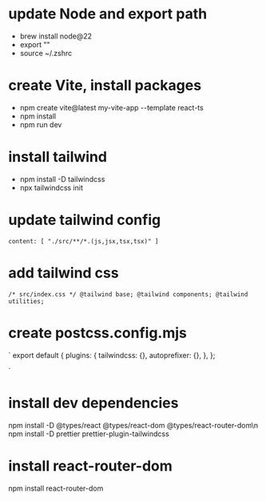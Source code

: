 # update Node and export path
- brew install node@22  
- export ""
- source ~/.zshrc    

# create Vite, install packages
- npm create vite@latest my-vite-app --template react-ts 
- npm install
- npm run dev

# install tailwind
- npm install -D tailwindcss
- npx tailwindcss init  

# update tailwind config
`
content: [
    "./src/**/*.(js,jsx,tsx,tsx)"
  ]
`

# add tailwind css
`
/* src/index.css */
@tailwind base;
@tailwind components;
@tailwind utilities;
`

# create postcss.config.mjs
`
export default {
  plugins: {
    tailwindcss: {},
    autoprefixer: {},
  },
};

`

# install dev dependencies
npm install -D @types/react @types/react-dom @types/react-router-dom\n
npm install -D prettier prettier-plugin-tailwindcss

# install react-router-dom
npm install react-router-dom

